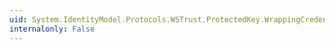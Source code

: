 ```yaml
---
uid: System.IdentityModel.Protocols.WSTrust.ProtectedKey.WrappingCredentials
internalonly: False
---
```

